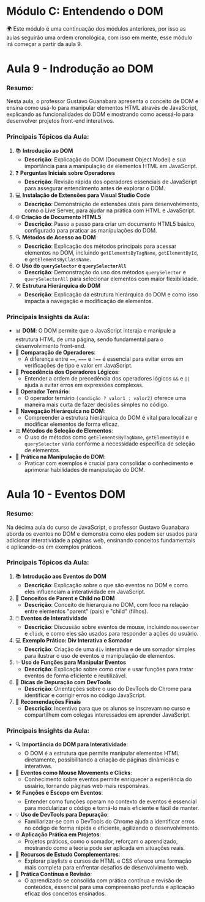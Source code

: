 # Módulo C: Entendendo o DOM

<aside>
🌍 Este módulo é uma continuação dos módulos anteriores, por isso as aulas seguirão uma ordem cronológica, com isso em mente, esse módulo irá começar a partir da aula 9.

</aside>

# Aula 9 - Indrodução ao DOM

### Resumo:

Nesta aula, o professor Gustavo Guanabara apresenta o conceito de DOM e ensina como usá-lo para manipular elementos HTML através de JavaScript, explicando as funcionalidades do DOM e mostrando como acessá-lo para desenvolver projetos front-end interativos.

### Principais Tópicos da Aula:

1. 📚 **Introdução ao DOM**
    - **Descrição**: Explicação do DOM (Document Object Model) e sua importância para a manipulação de elementos HTML em JavaScript.
2. ❓ **Perguntas Iniciais sobre Operadores**
    - **Descrição**: Revisão rápida dos operadores essenciais de JavaScript para assegurar entendimento antes de explorar o DOM.
3. 💻 **Instalação de Extensões para Visual Studio Code**
    - **Descrição**: Demonstração de extensões úteis para desenvolvimento, como o Live Server, para ajudar na prática com HTML e JavaScript.
4. 🌐 **Criação de Documento HTML5**
    - **Descrição**: Passo a passo para criar um documento HTML5 básico, configurado para praticar as manipulações do DOM.
5. 🔍 **Métodos de Acesso ao DOM**
    - **Descrição**: Explicação dos métodos principais para acessar elementos no DOM, incluindo `getElementsByTagName`, `getElementById`, e `getElementsByClassName`.
6. ⚙️ **Uso do `querySelector` e `querySelectorAll`**
    - **Descrição**: Demonstração do uso dos métodos `querySelector` e `querySelectorAll` para selecionar elementos com maior flexibilidade.
7. 🛠️ **Estrutura Hierárquica do DOM**
    - **Descrição**: Explicação da estrutura hierárquica do DOM e como isso impacta a navegação e modificação de elementos.

### Principais Insights da Aula:

- 📊 **DOM**: O DOM permite que o JavaScript interaja e manipule a estrutura HTML de uma página, sendo fundamental para o desenvolvimento front-end.
- 🔄 **Comparação de Operadores**:
    - A diferença entre `==`, `===` e `!==` é essencial para evitar erros em verificações de tipo e valor em JavaScript.
- 🔗 **Precedência dos Operadores Lógicos**:
    - Entender a ordem de precedência dos operadores lógicos `&&` e `||` ajuda a evitar erros em expressões complexas.
- 🌟 **Operador Ternário**:
    - O operador ternário `(condição ? valor1 : valor2)` oferece uma maneira mais curta de fazer decisões simples no código.
- 🧩 **Navegação Hierárquica no DOM**:
    - Compreender a estrutura hierárquica do DOM é vital para localizar e modificar elementos de forma eficaz.
- ⚖️ **Métodos de Seleção de Elementos**:
    - O uso de métodos como `getElementsByTagName`, `getElementById` e `querySelector` varia conforme a necessidade específica de seleção de elementos.
- 🔧 **Prática na Manipulação do DOM**:
    - Praticar com exemplos é crucial para consolidar o conhecimento e aprimorar habilidades de manipulação do DOM.

# Aula 10 - Eventos DOM

### Resumo:

Na décima aula do curso de JavaScript, o professor Gustavo Guanabara aborda os eventos no DOM e demonstra como eles podem ser usados para adicionar interatividade a páginas web, ensinando conceitos fundamentais e aplicando-os em exemplos práticos.

### Principais Tópicos da Aula:

1. 📚 **Introdução aos Eventos do DOM**
    - **Descrição**: Explicação sobre o que são eventos no DOM e como eles influenciam a interatividade em JavaScript.
2. 🧩 **Conceitos de Parent e Child no DOM**
    - **Descrição**: Conceito de hierarquia no DOM, com foco na relação entre elementos "parent" (pais) e "child" (filhos).
3. 🖱️ **Eventos de Interatividade**
    - **Descrição**: Discussão sobre eventos de mouse, incluindo `mouseenter` e `click`, e como eles são usados para responder a ações do usuário.
4. 💻 **Exemplo Prático: Div Interativa e Somador**
    - **Descrição**: Criação de uma `div` interativa e de um somador simples para ilustrar o uso de eventos e manipulação de elementos.
5. ✨ **Uso de Funções para Manipular Eventos**
    - **Descrição**: Explicação sobre como criar e usar funções para tratar eventos de forma eficiente e reutilizável.
6. 🔧 **Dicas de Depuração com DevTools**
    - **Descrição**: Orientações sobre o uso do DevTools do Chrome para identificar e corrigir erros no código JavaScript.
7. 🎉 **Recomendações Finais**
    - **Descrição**: Incentivo para que os alunos se inscrevam no curso e compartilhem com colegas interessados em aprender JavaScript.

### Principais Insights da Aula:

- 🔍 **Importância do DOM para Interatividade**:
    - O DOM é a estrutura que permite manipular elementos HTML diretamente, possibilitando a criação de páginas dinâmicas e interativas.
- 🎨 **Eventos como Mouse Movements e Clicks**:
    - Conhecimento sobre eventos permite enriquecer a experiência do usuário, tornando páginas web mais responsivas.
- 🛠️ **Funções e Escopo em Eventos**:
    - Entender como funções operam no contexto de eventos é essencial para modularizar o código e torná-lo mais eficiente e fácil de manter.
- 💡 **Uso de DevTools para Depuração**:
    - Familiarizar-se com o DevTools do Chrome ajuda a identificar erros no código de forma rápida e eficiente, agilizando o desenvolvimento.
- 🌐 **Aplicação Prática em Projetos**:
    - Projetos práticos, como o somador, reforçam o aprendizado, mostrando como a teoria pode ser aplicada em situações reais.
- 📖 **Recursos de Estudo Complementares**:
    - Explorar playlists e cursos de HTML e CSS oferece uma formação mais completa para enfrentar desafios de desenvolvimento web.
- 🚀 **Prática Contínua e Revisão**:
    - O aprendizado se consolida com prática contínua e revisão de conteúdos, essencial para uma compreensão profunda e aplicação eficaz dos conceitos ensinados.

